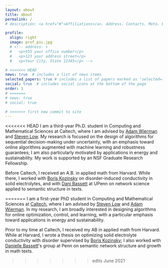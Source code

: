 ```yaml
---
layout: about
title: about
permalink: /
# description: <a href="#">Affiliations</a>. Address. Contacts. Moto. Etc.

profile:
  align: right
  image: prof_pic.jpg
  # <!-- address: >
  #   <p>555 your office number</p>
  #   <p>123 your address street</p>
  #   <p>Your City, State 12345</p> -->

# <<<<<<< HEAD
news: true  # includes a list of news items
selected_papers: true # includes a list of papers marked as "selected={true}"
social: true  # includes social icons at the bottom of the page
order: 1
# =======
# news: true
# social: true

# >>>>>>> first new commit to site
---
```


<<<<<<< HEAD
I am a third-year Ph.D. student in Computing and Mathematical Sciences at Caltech, where I am advised by [Adam Wierman](https://adamwierman.com/) and [Steven Low](http://netlab.caltech.edu/people). My research is focused on the design of algorithms for sequential decision-making under uncertainty, with an emphasis toward online algorithms augmented with machine learning and robustness guarantees; I am also particularly motivated by applications in energy and sustainability. My work is supported by an NSF Graduate Research Fellowship.

Before Caltech, I received an A.B. in applied math from Harvard. While there, I worked with [Boris Kozinsky](https://mir.g.harvard.edu/people/boris-kozinsky) on disorder-induced conductivity in solid electrolytes, and with [Dani Bassett](https://complexsystemsupenn.com/personal) at UPenn on network science applied to semantic structure in texts.

=======
I am a first-year PhD student in Computing and Mathematical Sciences at [Caltech](http://www.cms.caltech.edu/), where I am advised by [Steven Low](http://netlab.caltech.edu/) and [Adam Wierman](https://adamwierman.com/). In my research, I am broadly interested in designing algorithms for online optimization, control, and learning, with a particular emphasis toward applications in energy and sustainability.

Prior to my time at Caltech, I received my AB in applied math from Harvard. While at Harvard, I wrote a thesis on optimizing solid electrolyte conductivity with disorder supervised by [Boris Kozinsky](https://bkoz.seas.harvard.edu/group/PrincipalInvestigator); I also worked with [Danielle Bassett](https://complexsystemsupenn.com/personal)'s group at Penn on semantic network structure and growth in math texts.
>>>>>>> edits June 2021
